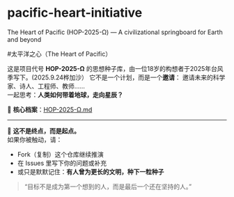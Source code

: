 # pacific-heart-initiative
The Heart of Pacific (HOP-2025-Ω) — A civilizational springboard for Earth and beyond

#太平洋之心（The Heart of Pacific）

这是项目代号 **HOP-2025-Ω** 的思想种子库，由一位18岁的构想者于2025年台风季写下。(2025.9.24桦加沙）
它不是一个计划，而是一个**邀请**：
邀请未来的科学家、诗人、工程师、教师……  
一起思考：**人类如何带着地球，走向星辰？**

📄 **核心档案**：[HOP-2025-Ω.md](HOP-2025-Ω.md)

---

🌱 **这不是终点，而是起点。**  
如果你被触动，请：  
- Fork（复制）这个仓库继续推演  
- 在 Issues 里写下你的问题或补充  
- 或只是默默记住：**有人曾为更长的文明，种下一粒种子**

> “目标不是成为第一个想到的人，而是最后一个还在坚持的人。”
